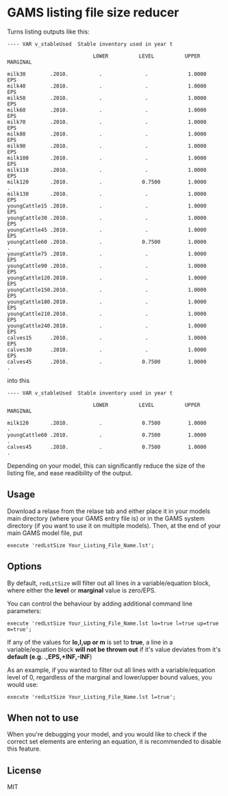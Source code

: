 # GAMS listing file size reducer

Turns listing outputs like this:
```GAMS
---- VAR v_stableUsed  Stable inventory used in year t

                            LOWER          LEVEL          UPPER         MARGINAL

milk30        .2010.          .              .             1.0000         EPS
milk40        .2010.          .              .             1.0000         EPS
milk50        .2010.          .              .             1.0000         EPS
milk60        .2010.          .              .             1.0000         EPS
milk70        .2010.          .              .             1.0000         EPS
milk80        .2010.          .              .             1.0000         EPS
milk90        .2010.          .              .             1.0000         EPS
milk100       .2010.          .              .             1.0000         EPS
milk110       .2010.          .              .             1.0000         EPS
milk120       .2010.          .             0.7500         1.0000          .
milk130       .2010.          .              .             1.0000         EPS
youngCattle15 .2010.          .              .             1.0000         EPS
youngCattle30 .2010.          .              .             1.0000         EPS
youngCattle45 .2010.          .              .             1.0000         EPS
youngCattle60 .2010.          .             0.7500         1.0000          .
youngCattle75 .2010.          .              .             1.0000         EPS
youngCattle90 .2010.          .              .             1.0000         EPS
youngCattle120.2010.          .              .             1.0000         EPS
youngCattle150.2010.          .              .             1.0000         EPS
youngCattle180.2010.          .              .             1.0000         EPS
youngCattle210.2010.          .              .             1.0000         EPS
youngCattle240.2010.          .              .             1.0000         EPS
calves15      .2010.          .              .             1.0000         EPS
calves30      .2010.          .              .             1.0000         EPS
calves45      .2010.          .             0.7500         1.0000          .
```

into this

```GAMS
---- VAR v_stableUsed  Stable inventory used in year t

                            LOWER          LEVEL          UPPER         MARGINAL

milk120       .2010.          .             0.7500         1.0000          .
youngCattle60 .2010.          .             0.7500         1.0000          .
calves45      .2010.          .             0.7500         1.0000          .
```

Depending on your model, this can significantly reduce the size of the listing file, and ease readibility of the output.

## Usage
Download a relase from the relase tab and either place it in your models main directory (where your GAMS entry file is)
or in the GAMS system directory (if you want to use it on multiple models).
Then, at the end of your main GAMS model file, put
```GAMS
execute 'redLstSize Your_Listing_File_Name.lst';
```

## Options
By default, `redLstSize` will filter out all lines in a variable/equation block, where
either the **level** or **marginal** value is zero/EPS.

You can control the behaviour by adding additional command line parameters:
```GAMS
execute 'redLstSize Your_Listing_File_Name.lst lo=true l=true up=true m=true';
```

If any of the values for **lo,l,up or m** is set to **true**, a line in a variable/equation block
**will not be thrown out** if it's value deviates from it's **default (e.g. .,EPS,+INF,-INF**)

As an example, if you wanted to filter out all lines with a variable/equation level
of 0, regardless of the marginal and lower/upper bound values, you would use:
```GAMS
execute 'redLstSize Your_Listing_File_Name.lst l=true';
```

## When not to use
When you're debugging your model, and you would like to check if the correct set
elements are entering an equation, it is recommended to disable this feature.

## License
MIT
